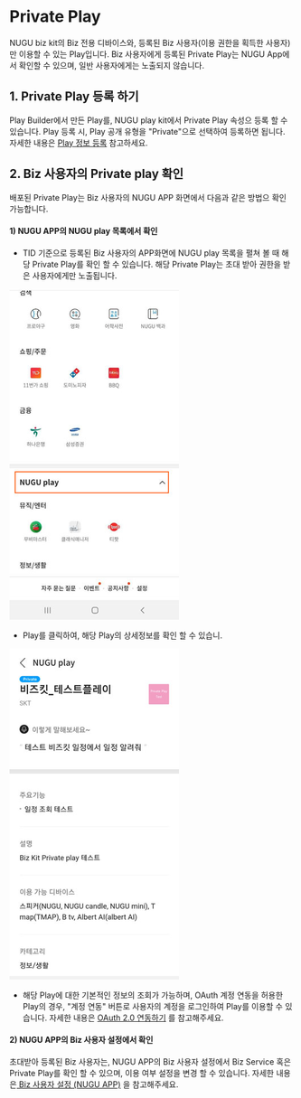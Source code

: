 # Private Play

NUGU biz kit의 Biz 전용 디바이스와, 등록된 Biz 사용자(이용 권한을 획득한 사용자)만 이용할 수 있는 Play입니다. Biz 사용자에게 등록된 Private Play는 NUGU App에서 확인할 수 있으며, 일반 사용자에게는 노출되지 않습니다.

## 1. Private Play 등록 하기

Play Builder에서 만든 Play를, NUGU play kit에서 Private Play 속성으 등록 할 수 있습니다. Play 등록 시, Play 공개 유형을 "Private"으로 선택하여 등록하면 됩니다. 자세한 내용은 [Play 정보 등록](../nugu-play/play-registration-and-review/register-a-play.md) 참고하세요.

## 2. Biz 사용자의 Private play 확인

배포된 Private Play는 Biz 사용자의 NUGU APP 화면에서 다음과 같은 방법으 확인 가능합니다.

#### 1) NUGU APP의 NUGU play 목록에서 확인

* TID 기준으로 등록된 Biz 사용자의 APP화면에 NUGU play 목록을 펼쳐 볼 때 해당 Private Play를 확인 할 수 있습니다. 해당 Private Play는 초대 받아 권한을 받은 사용자에게만 노출됩니다.

![](../.gitbook/assets/private-play-01.jpg)

* Play를 클릭하여, 해당 Play의 상세정보를 확인 할 수 있습니.

![](../.gitbook/assets/private-play-02.jpg)

* 해당 Play에 대한 기본적인 정보의 조회가 가능하며, OAuth 계정 연동을 허용한 Play의 경우, "계정 연동" 버튼로 사용자의 계정을 로그인하여 Play를 이용할 수 있습니다. 자세한 내용은 [OAuth 2.0 연동하기](../nugu-play/create-plays-with-play-builder/link-oauth20.md) 를 참고해주세요.

#### 2) NUGU APP의 Biz 사용자 설정에서 확인

초대받아 등록된 Biz 사용자는, NUGU APP의 Biz 사용자 설정에서 Biz Service 혹은 Private Play를 확인 할 수 있으며, 이용 여부 설정을 변경 할 수 있습니다. 자세한 내용은[ Biz 사용자 설정 (NUGU APP)](manage-enrolled-user/biz-nugu-app.md) 을 참고해주세요.
